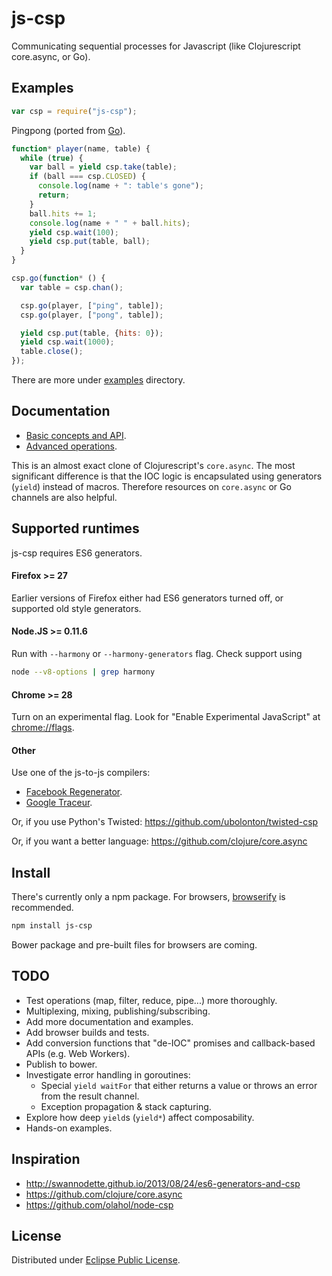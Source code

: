 # js-csp
Communicating sequential processes for Javascript (like Clojurescript core.async, or Go).

## Examples ##
```javascript
var csp = require("js-csp");
```

Pingpong (ported from [Go](http://talks.golang.org/2013/advconc.slide#6)).
```javascript
function* player(name, table) {
  while (true) {
    var ball = yield csp.take(table);
    if (ball === csp.CLOSED) {
      console.log(name + ": table's gone");
      return;
    }
    ball.hits += 1;
    console.log(name + " " + ball.hits);
    yield csp.wait(100);
    yield csp.put(table, ball);
  }
}

csp.go(function* () {
  var table = csp.chan();

  csp.go(player, ["ping", table]);
  csp.go(player, ["pong", table]);

  yield csp.put(table, {hits: 0});
  yield csp.wait(1000);
  table.close();
});
```

There are more under [examples](examples/) directory.

## Documentation ##

- [Basic concepts and API](doc/basic.md).
- [Advanced operations](doc/advanced.md).

This is an almost exact clone of Clojurescript's `core.async`. The most significant difference is that the IOC logic is encapsulated using generators (`yield`) instead of macros. Therefore resources on `core.async` or Go channels are also helpful.

## Supported runtimes ##
js-csp requires ES6 generators.

#### Firefox >= 27 ####

Earlier versions of Firefox either had ES6 generators turned off, or supported old style generators.

#### Node.JS >= 0.11.6 ####

Run with `--harmony` or `--harmony-generators` flag. Check support using
```bash
node --v8-options | grep harmony
```

#### Chrome >= 28 ####
Turn on an experimental flag. Look for "Enable Experimental JavaScript" at [chrome://flags](chrome://flags).

#### Other ####

Use one of the js-to-js compilers:
- [Facebook Regenerator](http://facebook.github.io/regenerator/).
- [Google Traceur](https://github.com/google/traceur-compiler).

Or, if you use Python's Twisted:
https://github.com/ubolonton/twisted-csp

Or, if you want a better language:
https://github.com/clojure/core.async

## Install ##

There's currently only a npm package. For browsers, [browserify](http://browserify.org/) is recommended.
```bash
npm install js-csp
```

Bower package and pre-built files for browsers are coming.

## TODO ##

- Test operations (map, filter, reduce, pipe...) more thoroughly.
- Multiplexing, mixing, publishing/subscribing.
- Add more documentation and examples.
- Add browser builds and tests.
- Add conversion functions that "de-IOC" promises and callback-based APIs (e.g. Web Workers).
- Publish to bower.
- Investigate error handling in goroutines:
  + Special `yield waitFor` that either returns a value or throws an error from the result channel.
  + Exception propagation & stack capturing.
- Explore how deep `yield`s (`yield*`) affect composability.
- Hands-on examples.

## Inspiration ##

- http://swannodette.github.io/2013/08/24/es6-generators-and-csp
- https://github.com/clojure/core.async
- https://github.com/olahol/node-csp

## License ##

Distributed under [Eclipse Public License](http://opensource.org/licenses/EPL-1.0).
